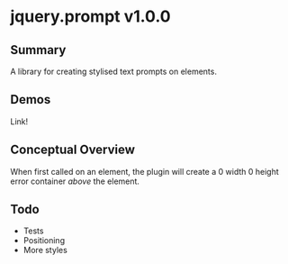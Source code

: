 jquery.prompt v1.0.0
=====

Summary
---
A library for creating stylised text prompts on elements.

Demos
---
Link!

Conceptual Overview
---
When first called on an element, the plugin will create a 0 width 0 height error container *above* the element. 

Todo
---
* Tests
* Positioning
* More styles